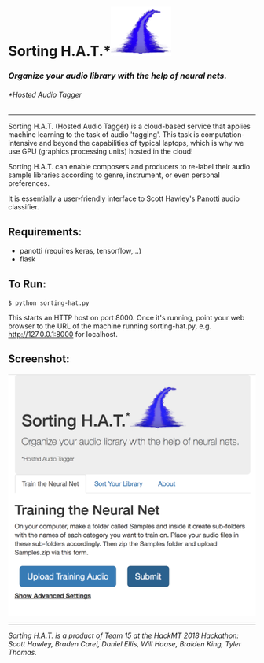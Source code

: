 # Sorting H.A.T.*<img src="static/sorting-hat-logo.png" height=100em>
### *Organize your audio library with the help of neural nets.*

###### *Hosted Audio Tagger

---

Sorting H.A.T. (Hosted Audio Tagger) is a cloud-based service that applies machine learning to the task of audio 'tagging'.
This task is computation-intensive and beyond the capabilities of typical laptops, which is why we use GPU (graphics processing units) hosted in the cloud!

Sorting H.A.T. can enable composers and producers to re-label their audio sample libraries
according to genre, instrument, or even personal preferences.

It is essentially a user-friendly interface to Scott Hawley's [Panotti](http://github.com/drscotthawley/panotti) audio classifier.

## Requirements:
- panotti (requires keras, tensorflow,...)
- flask

## To Run:

    $ python sorting-hat.py

This starts an HTTP host on port 8000.  Once it's running, point your web browser to the URL of the machine running sorting-hat.py,
e.g. http://127.0.0.1:8000 for localhost.

## Screenshot:
![screenshot](screenshot.png)

---
*Sorting H.A.T. is a product of Team 15 at the HackMT 2018 Hackathon: Scott Hawley, Braden Carei, Daniel Ellis, Will Haase, Braiden King, Tyler Thomas.*  
